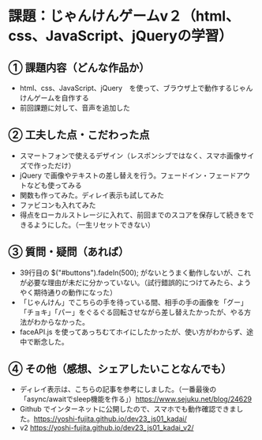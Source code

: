 # 課題：じゃんけんゲームv２（html、css、JavaScript、jQueryの学習）

## ① 課題内容（どんな作品か）
- html、css、JavaScript、jQuery　を使って、ブラウザ上で動作するじゃんけんゲームを自作する
- 前回課題に対して、音声を追加した

## ② 工夫した点・こだわった点
- スマートフォンで使えるデザイン（レスポンシブではなく、スマホ画像サイズで作っただけ）
- jQuery で画像やテキストの差し替えを行う。フェードイン・フェードアウトなども使ってみる
- 関数も作ってみた。ディレイ表示も試してみた
- ファビコンも入れてみた
- 得点をローカルストレージに入れて、前回までのスコアを保存して続きをできるようにした。（一生リセットできない）

## ③ 質問・疑問（あれば）
- 39行目の $("#buttons").fadeIn(500); がないとうまく動作しないが、これが必要な理由が未だに分かっていない。（試行錯誤的につけてみたら、ようやく期待通りの動作になった）
- 「じゃんけん」でこちらの手を待っている間、相手の手の画像を「グー」「チョキ」「パー」をぐるぐる回転させながら差し替えたかったが、やる方法がわからなかった。　
- faceAPI.js を使ってあっちむてホイにしたかったが、使い方がわからず、途中で断念した。

## ④ その他（感想、シェアしたいことなんでも）
- ディレイ表示は、こちらの記事を参考にしました。（一番最後の「async/awaitでsleep機能を作る」）https://www.sejuku.net/blog/24629
- Github でインターネットに公開したので、スマホでも動作確認できました。https://yoshi-fujita.github.io/dev23_js01_kadai/
- v2 https://yoshi-fujita.github.io/dev23_js01_kadai_v2/

